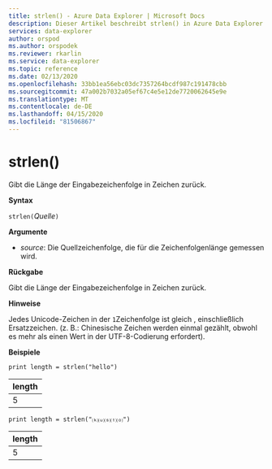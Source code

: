 ```yaml
---
title: strlen() - Azure Data Explorer | Microsoft Docs
description: Dieser Artikel beschreibt strlen() in Azure Data Explorer.
services: data-explorer
author: orspod
ms.author: orspodek
ms.reviewer: rkarlin
ms.service: data-explorer
ms.topic: reference
ms.date: 02/13/2020
ms.openlocfilehash: 33bb1ea56ebc03dc7357264bcdf987c191478cbb
ms.sourcegitcommit: 47a002b7032a05ef67c4e5e12de7720062645e9e
ms.translationtype: MT
ms.contentlocale: de-DE
ms.lasthandoff: 04/15/2020
ms.locfileid: "81506867"
---
```

# <a name="strlen"></a>strlen()

Gibt die Länge der Eingabezeichenfolge in Zeichen zurück.

**Syntax**

`strlen(`*Quelle*`)`

**Argumente**

* *source*: Die Quellzeichenfolge, die für die Zeichenfolgenlänge gemessen wird.

**Rückgabe**

Gibt die Länge der Eingabezeichenfolge in Zeichen zurück.

**Hinweise**

Jedes Unicode-Zeichen in der `1`Zeichenfolge ist gleich , einschließlich Ersatzzeichen.
(z. B.: Chinesische Zeichen werden einmal gezählt, obwohl es mehr als einen Wert in der UTF-8-Codierung erfordert).


**Beispiele**

```kusto
print length = strlen("hello")
```

|length|
|---|
|5|

```kusto
print length = strlen("⒦⒰⒮⒯⒪")
```

|length|
|---|
|5|
